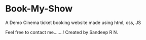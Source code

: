 # Book-My-Show
A Demo Cinema ticket booking website made using html, css, JS

Feel free to contact me.......!
Created by Sandeep R N.

